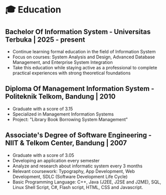 # 🎓 Education

## Bachelor Of Information System - Universitas Terbuka | 2025 - present
- Continue learning formal education in the field of Information System 
- Focus  on  courses:  System  Analysis  and  Design,  Advanced  Database  Management,  and  Enterprise  System Integration 
- Take  this  education  while  staying  active  as  a  professional  to  complete  practical  experiences  with  strong theoretical foundations

## Diploma Of Management Information System - Politeknik Telkom, Bandung | 2010
- Graduate with a score of 3.15
- Specialized in Management Information Systems
- Project: "Library Book Borrowing System Management"

## Associate's Degree of Software Engineering - NIIT & Telkom Center, Bandung | 2007
- Graduate with a score of 3.05
- Developing an application every semester
- Analyze and research about informatic system every 3 months
- Relevant coursework: Typography, App Development, Web Development, SDLC (Software Development Life Cycle)
- Basic Programming Language: C++, Java (J2EE, J2SE and J2ME), SQL, Linux Shell Script, C#, Flash script, HTML, CSS and Javascript.